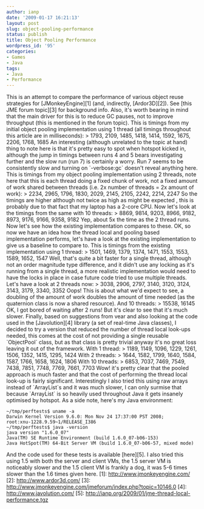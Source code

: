 ```yaml
---
author: ianp
date: '2009-01-17 16:21:13'
layout: post
slug: object-pooling-performance
status: publish
title: Object Pooling Performance
wordpress_id: '95'
categories:
- Games
- Java
tags:
- Java
- Performance
---
```


This is an attempt to compare the performance of various object reuse
strategies for [JMonkeyEngine][1] (and, indirectly, [Ardor3D][2]). See
[this JME forum topic][3] for background info. Also, it's worth bearing
in mind that the main driver for this is to reduce GC pauses, not to
improve throughput (this is mentioned in the forum topic). This is
timings from my initial object pooling implementation using 1 thread
(all timings throughout this article are in milliseconds): \> 1793,
2109, 1485, 1418, 1414, 1592, 1675, 2206, 1768, 1685 An interesting
(although unrelated to the topic at hand) thing to note here is that
it's pretty easy to spot when hotspot kicked in, although the jump in
timings between runs 4 and 5 bears investigating further and the slow
run (run 7) is certainly a worry. Run 7 seems to be consistently slow
and turning on \`-verbose:gc\` doesn't reveal anything here. This is
timings from my object pooling implementation using 2 threads, note here
that this is each thread doing a fixed chunk of work, not a fixed amount
of work shared between threads (i.e. 2x number of threads = 2x amount of
work): \> 2234, 2965, 1796, 1830, 2029, 2145, 2105, 2242, 2214, 2247 So
the timings are higher although not twice as high as might be expected ,
this is probably due to that fact that my laptop has a 2-core CPU. Now
let's look at the timings from the same with 10 threads: \> 8869, 9814,
9203, 8966, 9182, 8973, 9176, 9166, 9358, 9182 Yep, about 5x the time as
the 2 thread runs. Now let's see how the existing implementation
compares to these. OK, so now we have an idea how the thread local and
pooling based implementation performs, let's have a look at the existing
implementation to give us a baseline to compare to. This is timings from
the existing implementation using 1 thread: \> 1501, 1469, 1379, 1374,
1471, 1553, 1553, 1589, 1652, 1547 Well, that's quite a bit faster for a
single thread, although not an order magnitude type difference, and it
didn't use any locking as it's running from a single thread, a more
realistic implementation would need to have the locks in place in case
future code tried to use multiple threads. Let's have a look at 2
threads now: \> 3038, 2906, 2797, 3140, 3120, 3124, 3143, 3179, 3340,
3352 Oops! This is about what we'd expect to see, a doubling of the
amount of work doubles the amount of time needed (as the quaternion
class is now a shared resource). And 10 threads: \> 15538, 16145 OK, I
got bored of waiting after 2 runs! But it's clear to see that it's much
slower. Finally, based on suggestions from vear and also looking at the
code used in the [Javolution][4] library (a set of real-time Java
classes), I decided to try a version that reduced the number of thread
local look-ups needed, this comes at the cost of not providing a single
reusable \`ObjectPool\` class, but as that class is pretty trivial
anyway it's no great loss leaving it out of the framework. With 1
thread: \> 1189, 1149, 1096, 1229, 1261, 1506, 1352, 1415, 1295, 1424
With 2 threads: \> 1644, 1582, 1799, 1640, 1584, 1587, 1766, 1658, 1624,
1806 With 10 threads: \> 6853, 7037, 7469, 7549, 7438, 7851, 7748, 7769,
7661, 7703 Wow! it's pretty clear that the pooled approach is much
faster and that the cost of performing the thread local look-up is
fairly significant. Interestingly I also tried this using raw arrays
instead of \`ArrayList\`s and it was much slower, I can only surmise
that because \`ArrayList\` is so heavily used throughout Java it gets
insanely optimised by hotspot. As a side note, here's my Java
environment:

~~~~ {lang="Bash" line="1"}
~/tmp/perftests$ uname -a
Darwin Kernel Version 9.6.0: Mon Nov 24 17:37:00 PST 2008;
root:xnu-1228.9.59~1/RELEASE_I386
~/tmp/perftests$ java -version
java version "1.6.0_07"
Java(TM) SE Runtime Environment (build 1.6.0_07-b06-153)
Java HotSpot(TM) 64-Bit Server VM (build 1.6.0_07-b06-57, mixed mode)
~~~~

And the code used for these tests is available [here][5]. I also tried
this using 1.5 with both the server and client VMs, the 1.5 server VM is
noticeably slower and the 1.5 client VM is frankly a dog, it was 5-6
times slower than the 1.6 times given here. [1]:
http://www.jmonkeyengine.com/ [2]: http://www.ardor3d.com/ [3]:
http://www.jmonkeyengine.com/jmeforum/index.php?topic=10146.0 [4]:
http://www.javolution.com/ [5]:
http://ianp.org/2009/01/jme-thread-local-performance.tgz
